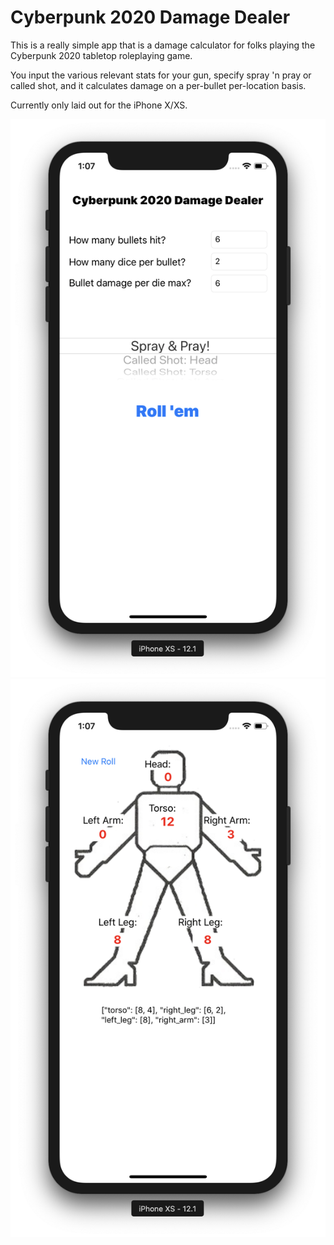 # Cyberpunk 2020 Damage Dealer

This is a really simple app that is a damage calculator for folks playing the Cyberpunk 2020 tabletop roleplaying game.

You input the various relevant stats for your gun, specify spray 'n pray or called shot, and it calculates damage on a per-bullet per-location basis.

Currently only laid out for the iPhone X/XS.

![main screen](screenshots/main-screen.png)
![damage screen](screenshots/damage-screen.png)
